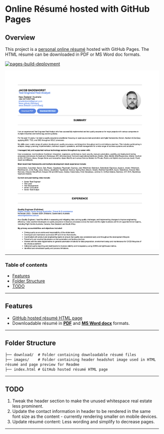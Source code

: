 # Online Résumé hosted with GitHub Pages 

## Overview

This project is a [personal online résumé](https://badj.github.io/Online-Resume/) hosted with GitHub Pages. The HTML résumé can be downloaded in PDF or MS Word doc formats.

[![pages-build-deployment](https://github.com/badj/Online-Resume/actions/workflows/pages/pages-build-deployment/badge.svg)](https://github.com/badj/Online-Resume/actions/workflows/pages/pages-build-deployment)

![resume-preview.png](images/resume-preview.png)

***

### Table of contents

- [Features](#features)
- [Folder Structure](#folder-structure)
- [TODO](#todo)
***

## Features

- [GitHub hosted résumé HTML page](https://badj.github.io/Online-Resume/)
- Downloadable résumé in [**PDF**](https://github.com/badj/Online-Resume/raw/refs/heads/main/download/JJ_BADENHORST_CV_2025_with_photo.pdf) and [**MS Word docx**](https://github.com/badj/Online-Resume/raw/refs/heads/main/download/JJ_BADENHORST_CV_2025_with_photo.docx) formats.

***

## Folder Structure

```terminaloutput
├── download/  # Folder containing downloadable résumé files
├── images/    # Folder containing header headshot image used in HTML résumé and page preview for Readme
├── index.html # GitHub hosted résumé HTML page
```

***

## TODO

1. Tweak the header section to make the unused whitespace real estate less prominent.
2. Update the contact information in header to be rendered in the same font size as the content - currently rendering smaller on mobile devices.
3. Update résumé content: Less wording and simplify to decrease pages.

***
